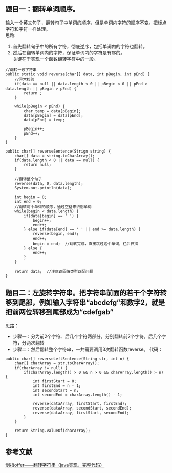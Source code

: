 ## 题目一：翻转单词顺序。  
输入一个英文句子，翻转句子中单词的顺序，但是单词内字符的顺序不变。把标点字符和字符一样处理。  
思路:
1. 首先翻转句子中的所有字符，彻底逆序，包括单词内的字符也翻转。
2. 然后在翻转单词内的字符，保证单词内的字符是有序的。   
关键在于实现一个函数翻转字符中的一段。   
```
//翻转一段字符串
public static void reverse(char[] data, int pBegin, int pEnd) {
    //异常检验
    if(data == null || data.length < 0 || pBegin < 0 || pEnd > data.length || pBegin > pEnd) {
        return ;
    }
    
    while(pBegin < pEnd) {
        char temp = data[pBegin];
        data[pBegin] = data[pEnd];
        data[pEnd] = temp;
        
        pBegin++;
        pEnd++;
    }
}

public char[] reverseSentence(Strign string) {
    char[] data = string.toCharArray();
    if(data.length < 0 || data == null) {
        return null;
    }
    
    //翻转整个句子
    reverse(data, 0, data.length);
    System.out.println(data);
    
    int begin = 0;
    int end = 0;
    //翻转每个单词的顺序，通过空格来识别单词
    while(begin < data.length) {
        if(data[begin] == ' ') {
            begin++;
            end++;
        } else if(data[end] == ' ' || end >= data.length) {
            reverse(begin, end); 
            end++;
            begin = end;  //翻转完成，直接跳过这个单词，往后扫描
        } else {
            end++;
        }
    }
    
    return data;  //注意返回值类型匹配问题
}
```

## 题目二：左旋转字符串。把字符串前面的若干个字符转移到尾部，例如输入字符串“abcdefg”和数字2，就是把前两位转移到尾部成为“cdefgab”
思路：
* 步骤一：分为前2个字符、后几个字符两部分，分别翻转前2个字符，后几个字符，分两次翻转
* 步骤二：然后翻转整个字符串，一共需要调用3次翻转函数reverse。
代码：
```
public char[] reverseLeftSentence(String str, int n) {
    char[] charArray = str.toCharArray();
    if(charArray != null) {
        if(charArray.length() > 0 && n > 0 && charArray.length() > n) {
            int firstStart = 0;
            int firstEnd = n - 1;
            int secondStart = n;
            int secondEnd = charArray.length() - 1;
            
            reverse(dataArray, firstStart, firstEnd);
            reverse(dataArray, secondStart, secondEnd);
            reverse(dataArray, firstStart, secondEnd);
        }
    }
    
    return String.valueOf(charArray);
}
```

## 参考文献
[剑指offer——翻转字符串（java实现，完整代码）](https://blog.csdn.net/Ysunflower/article/details/82390223)
